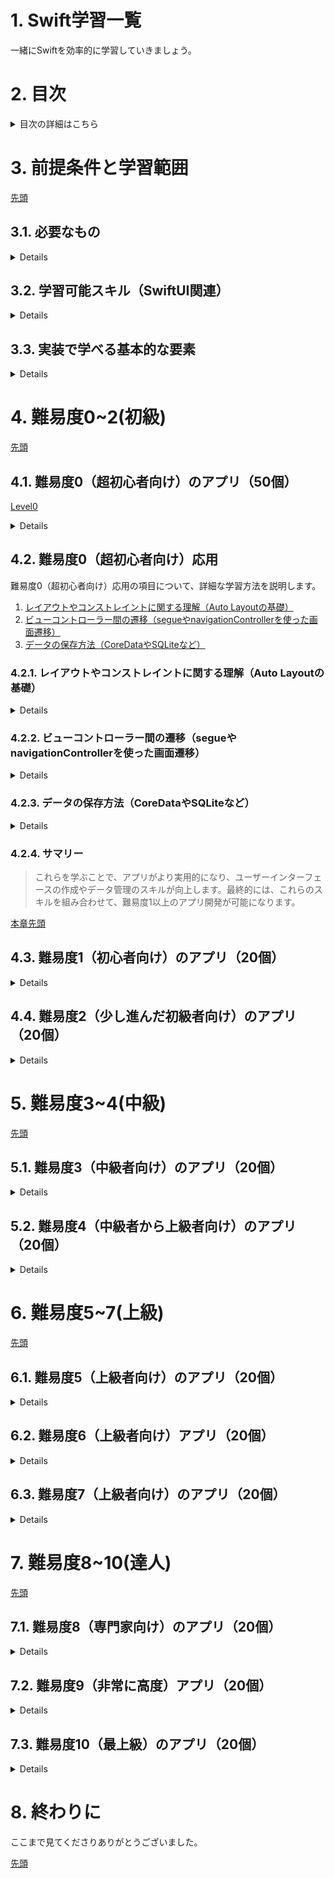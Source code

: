 # 1. Swift学習一覧

一緒にSwiftを効率的に学習していきましょう。

# 2. 目次

<details><summary>目次の詳細はこちら</summary>

- [1. Swift学習一覧](#1-swift学習一覧)
- [2. 目次](#2-目次)
- [3. 前提条件と学習範囲](#3-前提条件と学習範囲)
	- [3.1. 必要なもの](#31-必要なもの)
	- [3.2. 学習可能スキル（SwiftUI関連）](#32-学習可能スキルswiftui関連)
	- [3.3. 実装で学べる基本的な要素](#33-実装で学べる基本的な要素)
- [4. 難易度0~2(初級)](#4-難易度02初級)
	- [4.1. 難易度0（超初心者向け）のアプリ（50個）](#41-難易度0超初心者向けのアプリ50個)
	- [4.2. 難易度0（超初心者向け）応用](#42-難易度0超初心者向け応用)
		- [4.2.1. レイアウトやコンストレイントに関する理解（Auto Layoutの基礎）](#421-レイアウトやコンストレイントに関する理解auto-layoutの基礎)
			- [4.2.1.1. 概要](#4211-概要)
			- [4.2.1.2. 学習方法](#4212-学習方法)
			- [4.2.1.3. 学習リソース](#4213-学習リソース)
		- [4.2.2. ビューコントローラー間の遷移（segueやnavigationControllerを使った画面遷移）](#422-ビューコントローラー間の遷移segueやnavigationcontrollerを使った画面遷移)
			- [4.2.2.1. 概要](#4221-概要)
			- [4.2.2.2. 学習方法](#4222-学習方法)
			- [4.2.2.3. 学習リソース](#4223-学習リソース)
		- [4.2.3. データの保存方法（CoreDataやSQLiteなど）](#423-データの保存方法coredataやsqliteなど)
			- [4.2.3.1. 概要](#4231-概要)
			- [4.2.3.2. 学習方法](#4232-学習方法)
			- [4.2.3.3. 学習リソース](#4233-学習リソース)
		- [4.2.4. サマリー](#424-サマリー)
	- [4.3. 難易度1（初心者向け）のアプリ（20個）](#43-難易度1初心者向けのアプリ20個)
	- [4.4. 難易度2（少し進んだ初級者向け）のアプリ（20個）](#44-難易度2少し進んだ初級者向けのアプリ20個)
- [5. 難易度3~4(中級)](#5-難易度34中級)
	- [5.1. 難易度3（中級者向け）のアプリ（20個）](#51-難易度3中級者向けのアプリ20個)
	- [5.2. 難易度4（中級者から上級者向け）のアプリ（20個）](#52-難易度4中級者から上級者向けのアプリ20個)
- [6. 難易度5~7(上級)](#6-難易度57上級)
	- [6.1. 難易度5（上級者向け）のアプリ（20個）](#61-難易度5上級者向けのアプリ20個)
	- [6.2. 難易度6（上級者向け）アプリ（20個）](#62-難易度6上級者向けアプリ20個)
	- [6.3. 難易度7（上級者向け）のアプリ（20個）](#63-難易度7上級者向けのアプリ20個)
- [7. 難易度8~10(達人)](#7-難易度810達人)
	- [7.1. 難易度8（専門家向け）のアプリ（20個）](#71-難易度8専門家向けのアプリ20個)
	- [7.2. 難易度9（非常に高度）アプリ（20個）](#72-難易度9非常に高度アプリ20個)
	- [7.3. 難易度10（最上級）のアプリ（20個）](#73-難易度10最上級のアプリ20個)
- [8. 終わりに](#8-終わりに)

[本章先頭](#2-目次)

</details>


# 3. 前提条件と学習範囲

[先頭](#1-swift学習一覧)

## 3.1. 必要なもの

<details>

1. Mac:
   1. iOSアプリの開発にはMacが必須です。Appleの開発環境であるXcodeを使用するためにはMacが必要です。
2. VSCode（オプション）:
   1. VSCodeは、Swiftのコードを書くために使用することができますが、SwiftUIアプリの作成には、Xcodeが必須です。特に、インターフェイスビルダーやシミュレーター、デバッグ機能など、Xcodeの豊富なツールを利用するため、Xcodeを主に使用します。
   1. もしVSCodeを使う場合でも、Swiftのビルドと実行をXcodeで行うことになります。VSCodeはあくまでエディタとして、軽いコード編集をするために使用できます。
   1. 本学習ではREADME.mdなどのMarkdownファイル閲覧で使用します。
3. Xcode（必須）:
   1. SwiftUIでアプリを開発するためには、Xcodeが必要です。XcodeはAppleの公式IDE（統合開発環境）で、Swift言語やSwiftUIを使ったアプリ開発に必須です。
   2. Xcodeには、以下の機能が含まれています：
      1. インターフェイスビルダー：UI（ユーザーインターフェース）を視覚的に作成できる。
      2. シミュレーター：iPhoneやiPadなどの実機を使わずにアプリをテストできる。
      3. デバッグツール：アプリの動作を確認し、エラーを修正するためのツール。
4. SwiftUI:
   1. SwiftUIは、Appleが提供するユーザーインターフェース構築用のフレームワークで、初心者にとって学びやすいです。宣言的な構文を使って、アプリのUIを素早く構築できます。
5. Apple Developer Account（オプション）:
   1. Apple Developer Program（年間99ドル）に加入すれば、実機でのテストやApp Storeへの公開が可能ですが、初心者向けのアプリ開発や学習には、まずはXcode内でシミュレーターを使用するだけで十分です。

[本章先頭](#3-前提条件と学習範囲)

</details>

## 3.2. 学習可能スキル（SwiftUI関連）

<details>

1. Swiftプログラミング言語の基本：
   1. 変数、定数、関数、条件分岐（if文）、ループ（for文など）などの基本的なプログラミングスキル。
2. SwiftUIの基本的な使い方：
   1. ビュー（Text, Button, Image, VStack, HStackなど）を使ったUI構築。
   2. StateやBindingを使ったデータの管理。
   3. ListやNavigationViewを使った画面遷移やリスト表示。
3. Auto Layoutやレイアウトの理解（基本的なレイアウトの調整）：
   1. SwiftUIは、デバイスの画面サイズに応じてレイアウトが自動調整されるため、基本的なレイアウトの概念を理解できる。

[本章先頭](#3-前提条件と学習範囲)

</details>

## 3.3. 実装で学べる基本的な要素

<details>

1. UIの作成（SwiftUIを使った基本的なUI作成）：
   1. ボタン、ラベル、テキストフィールド、画像などを配置して、シンプルな画面を作成。
2. 状態管理（StateやBinding）：
   1. ユーザーのアクション（ボタンタップやテキスト入力）に基づいて、アプリの状態を変更する方法を学ぶ。
3. 画面遷移（NavigationViewやNavigationLink）：
   1. 複数の画面に遷移するための基本的な仕組みを学ぶ。
4. リスト表示（List）：
   1. 複数のデータをリスト表示する方法（配列やデータソースを利用）。
5. 簡単なデータ保存（UserDefaultsなど）：
   1. ユーザーの設定やデータを保存するための基本的な方法。

[本章先頭](#3-前提条件と学習範囲)

</details>

# 4. 難易度0~2(初級)

[先頭](#1-swift学習一覧)

## 4.1. 難易度0（超初心者向け）のアプリ（50個）

[Level0](./Level0/Level0.md#1-level0)

<details>

| No | アプリ名(日本語) | 物理名 | 難易度(10段階) | 所要時間(日数) | 機能 | おすすめポイント | その他必要なものや特記事項 |
|---|---|---|---|---|---|---|---|
| 1 | 挨拶アプリ | GreetingApp | 0 | 1h | ボタンを押すと挨拶を表示 | シンプルなUI操作を学べる | - |
| 2 | 色変化アプリ | ColorChangeApp | 0 | 1h | ボタンで背景色を変更 | 基本的なUI操作とイベント処理を学べる | - |
| 3 | 名前表示アプリ | NameDisplayApp | 0 | 1h | 入力した名前を表示 | 入力と表示の基本を学べる | - |
| 4 | 数字表示アプリ | NumberDisplayApp | 0 | 1h | 数字を表示 | 画面に数値を表示する方法を学べる | - |
| 5 | 簡単な電卓 | SimpleCalculator | 0 | 1h | 1+1などの基本的な計算 | 基本的な計算機能を学べる | - |
| 6 | 日付表示アプリ | DateDisplayApp | 0 | 1h | 現在の日付を表示 | 日付と時間の取得方法を学べる | - |
| 7 | ボタンカウンター | ButtonCounterApp | 0 | 1h | ボタンを押すとカウントアップ | ボタンのイベント処理を学べる | - |
| 8 | シンプルメモ | SimpleMemoApp | 0 | 1h | メモを1つ保存 | 簡単な文字列の保存方法を学べる | UserDefaults利用 |
| 9 | 簡単なスライドショー | SimpleSlideshowApp | 0 | 1h | 画像をスライドショーで表示 | 画像表示とスライド機能を学べる | ローカル画像を使用 |
| 10 | テキスト表示 | TextDisplayApp | 0 | 1h | 指定されたテキストを表示 | テキスト表示の基本を学べる | - |
| 11 | 数字足し算 | SimpleAdditionApp | 0 | 1h | 2つの数を足して表示 | 数学的処理の基本を学べる | - |
| 12 | 簡単なカウントダウン | SimpleCountdownApp | 0 | 1h | タイマーがカウントダウンする | タイマー機能の使い方を学べる | - |
| 13 | ボタン色変更 | ButtonColorChangeApp | 0 | 1h | ボタンの色を押すごとに変更 | UIの色変更を学べる | - |
| 14 | ランダムな数字 | RandomNumberApp | 0 | 1h | ランダムな数字を生成して表示 | ランダム処理の基礎を学べる | - |
| 15 | 簡単なメニュー | SimpleMenuApp | 0 | 1h | メニューから選択肢を選ぶ | メニュー画面の作成方法を学べる | - |
| 16 | 入力フォーム | InputFormApp | 0 | 1h | テキスト入力フォームを作成 | 入力フォーム作成とデータの取得方法を学べる | - |
| 17 | 画像表示 | ImageDisplayApp | 0 | 1h | 画像を表示 | 画像の表示方法を学べる | ローカル画像を使用 |
| 18 | タイトル変更 | TitleChangeApp | 0 | 1h | ボタンを押すとアプリのタイトルを変更 | アプリ名変更の基本を学べる | - |
| 19 | 数字減算 | SimpleSubtractionApp | 0 | 1h | 2つの数を引き算して表示 | 数学的処理の学習 | - |
| 20 | 時間表示 | TimeDisplayApp | 0 | 1h | 現在の時間を表示 | 時間の取得方法と表示を学べる | - |
| 21 | クリック音 | ClickSoundApp | 0 | 1h | ボタンをクリックすると音が鳴る | 音の再生方法を学べる | AVFoundationの利用 |
| 22 | 単純な画像回転 | SimpleImageRotationApp| 0 | 1h | 画像を回転させる | 画像処理の基礎を学べる | - |
| 23 | アイコン変更 | IconChangeApp | 0 | 1h | ボタンを押すとアイコンを変更 | アイコンの変更方法を学べる | - |
| 24 | スクロールビュー | ScrollViewApp | 0 | 1h | 複数の画像をスクロールできるようにする | スクロール機能を学べる | - |
| 25 | 文字変更 | TextChangeApp | 0 | 1h | ボタンを押すと画面の文字が変わる | 文字の変更方法を学べる | - |
| 26 | ランダム色 | RandomColorApp | 0 | 1h | ランダムに背景色を変える | ランダム処理とUIの連携を学べる | - |
| 27 | ボタンカウント | ButtonCountApp | 0 | 1h | ボタンが押されるたびにカウントアップ | ボタン操作のカウントを学べる | - |
| 28 | シンプルタイマー | SimpleTimerApp | 0 | 1h | タイマーをセットして経過時間を表示 | タイマーの設定と管理方法を学べる | - |
| 29 | 数字反転アプリ | ReverseNumberApp | 0 | 1h | 数字を反転して表示 | 文字列処理と数字操作を学べる | - |
| 30 | 色の名前表示 | ColorNameDisplayApp | 0 | 1h | 色の名前を入力してその色を表示 | 色の名前とカラーコードの関係を学べる | - |
| 31 | 複数ボタン | MultipleButtonApp | 0 | 1h | 複数のボタンを表示し、それぞれ反応する | 複数ボタンの操作を学べる | - |
| 32 | 数字の順番 | NumberOrderApp | 0 | 1h | 数字を並べ替えるゲーム | 数字操作とアルゴリズムの基礎を学べる | - |
| 33 | 画像隠しゲーム | HideImageGame | 0 | 1h | 画像をクリックして隠すゲーム | イベント処理と画像操作を学べる | - |
| 34 | ボタン押下回数 | ButtonPressCountApp | 0 | 1h | ボタンを押した回数を表示 | ボタンのイベント処理を学べる | - |
| 35 | 音声録音 | VoiceRecorderApp | 0 | 1h | 音声を録音し再生する | 音声録音機能を学べる | AVFoundation利用 |
| 36 | タップ音 | TapSoundApp | 0 | 1h | 画面をタップすると音が鳴る | タップイベントと音再生を学べる | AVFoundation利用 |
| 37 | 画像反転 | ImageInvertApp | 0 | 1h | 画像を反転して表示 | 画像操作の基本を学べる | - |
| 38 | 文字スクロール | TextScrollApp | 0 | 1h | テキストをスクロールして表示 | スクロールの基本を学べる | - |
| 39 | アイコン変更ゲーム | IconChangeGame | 0 | 1h | アイコンが変わるゲーム | アイコンの変更とゲームロジックを学べる | - |
| 40 | 画像選択ゲーム | ImageSelectGame | 0 | 1h | 画像をクリックして正解を選ぶゲーム | 画像選択とロジックを学べる | - |
| 41 | シンプル掲示板 | SimpleBoardApp | 0 | 1h | 入力したテキストを一覧で表示 | テキスト保存と表示の基礎を学べる | UserDefaults利用 |
| 42 | 時計アプリ | ClockApp | 0 | 1h | 現在の時間を表示し更新する | 時計アプリの作成方法を学べる | - |
| 43 | 画像拡大アプリ | ImageZoomApp | 0 | 1h | 画像を拡大して表示 | 画像の拡大縮小を学べる | - |
| 44 | 画像並べ替え | ImageArrangeApp | 0 | 1h | 画像を並べ替えるゲーム | 画像操作と並べ替えアルゴリズムを学べる | - |
| 45 | シンプルカレンダー | SimpleCalendarApp | 0 | 1h | 月表示のカレンダーを作成 | カレンダーUIの作成方法を学べる | - |
| 46 | 自動カウント | AutoCounterApp | 0 | 1h | 自動でカウントアップする | 自動カウントとタイマー処理を学べる | - |
| 47 | 数字計算機 | SimpleCalcApp | 0 | 1h | 基本的な計算機能を持つ | 数学的計算の基本を学べる | - |
| 48 | メッセージ送信 | MessageSendApp | 0 | 1h | メッセージを送信するボタン | メッセージ送信機能を学べる | - |
| 49 | 動画再生 | VideoPlayerApp | 0 | 1h | 動画を再生する機能 | 動画再生機能を学べる | AVKit利用 |
| 50 | 簡単なスライダー | SimpleSliderApp | 0 | 1h | スライダーで数値を調整 | スライダーと数値の操作を学べる | - |

[本章先頭](#4-難易度02初級)

</details>

## 4.2. 難易度0（超初心者向け）応用

難易度0（超初心者向け）応用の項目について、詳細な学習方法を説明します。

1. [レイアウトやコンストレイントに関する理解（Auto Layoutの基礎）](#421-レイアウトやコンストレイントに関する理解auto-layoutの基礎)
2. [ビューコントローラー間の遷移（segueやnavigationControllerを使った画面遷移）](#422-ビューコントローラー間の遷移segueやnavigationcontrollerを使った画面遷移)
3. [データの保存方法（CoreDataやSQLiteなど）](#423-データの保存方法coredataやsqliteなど)

### 4.2.1. レイアウトやコンストレイントに関する理解（Auto Layoutの基礎）

<details>

#### 4.2.1.1. 概要

Auto Layoutは、iOSアプリのUI（ユーザーインターフェース）をデバイスの画面サイズや解像度に応じて動的に調整する仕組みです。これを使用することで、異なる画面サイズ（iPhone、iPad、横向き、縦向き）でもレイアウトが崩れずに表示されるようにできます。

#### 4.2.1.2. 学習方法
- 基本のAuto Layoutを学ぶ: XcodeのInterface Builderを使用して、ラベル、ボタン、画像などのUIコンポーネントに制約（constraint）を設定します。制約を使用して、要素の位置やサイズを相対的に決める方法を理解します。
- 制約の種類:
  - 位置の制約: 画面上でのコンポーネントの位置を指定（例: 左から10px、上から20px）
  - サイズの制約: コンポーネントの幅や高さを指定（例: 幅200px、高さ50px）
  - 間隔の制約: 他のコンポーネントとの距離を指定（例: 2つのボタンの間に10pxの間隔をあける）
- コンストレイントの活用:
  - 例えば、中央揃えや左右の余白を自動で設定する方法を学びます。これにより、異なるデバイスで動的にレイアウトが調整されるようになります。
  - Stack Viewを使って、簡単に縦または横のレイアウトを組む方法を学びます。

#### 4.2.1.3. 学習リソース
- Appleの公式ドキュメント「Auto Layout」や、Swift初心者向けのYouTubeチュートリアルを参照する。
- XcodeのInterface Builderを使って、簡単なレイアウト（複数のラベルやボタンを使った画面）を作成してみる。

</details>

### 4.2.2. ビューコントローラー間の遷移（segueやnavigationControllerを使った画面遷移）

<details>

#### 4.2.2.1. 概要

iOSアプリの画面遷移は、ユーザーのアクションに基づいて行われます。ビューコントローラー間の遷移を理解することで、アプリ内で複数の画面（ビュー）をつなげることができます。

#### 4.2.2.2. 学習方法
- 基本的なビューコントローラー間の遷移:
  - Storyboard Seguesを使用して、2つのビューコントローラー間を遷移させる方法を学びます。
  - 例えば、ボタンをタップすると次の画面に遷移する基本的な遷移を作成します。
  - 遷移の種類（モーダル遷移、プッシュ遷移）を理解します。
  - NavigationControllerを使用して、ナビゲーションバーを持つ画面遷移を学びます。
  - ナビゲーションバーを使って、ユーザーが「戻る」ボタンで前の画面に戻れるように設定します。
  - pushとpopによるビューコントローラーの管理方法を学びます。
- データの受け渡し:
  - 異なるビューコントローラー間でデータを受け渡す方法（例: prepare(for:sender:) メソッド）を学びます。
  - 次の画面に遷移する前に、遷移先のビューコントローラーにデータを渡す方法を理解します。

#### 4.2.2.3. 学習リソース
- 「UIKit」フレームワークの公式ドキュメントで、UIViewControllerやsegue、NavigationControllerについて学ぶ。
- Swiftのチュートリアルを参考にして、実際に簡単な遷移を実装してみる。
- Storyboardを使って視覚的に画面遷移を作成して、遷移の動作を確認する。

</details>

### 4.2.3. データの保存方法（CoreDataやSQLiteなど）

<details>

#### 4.2.3.1. 概要

データの保存方法は、アプリにおける永続データの管理に関わる重要な部分です。iOSでは、アプリ内でデータを保存するためにいくつかの方法が用意されています。

#### 4.2.3.2. 学習方法
- Core Data:
  - Core Dataは、iOSでデータの永続化を行うためのフレームワークです。オブジェクト指向のデータモデルを作成し、データの永続化を簡単に実現できます。
- 基本的なセットアップ:
  - Core Dataの「エンティティ」や「属性」、「関連付け」を理解します。
  - データの保存（save()）や取得（fetch()）の基本的な操作を学びます。
- 実際に使ってみる:
  - 簡単なデータ（例えば、ユーザーの名前や年齢）をCore Dataで保存し、後からそれを読み取って表示するアプリを作成します。
  - NSManagedObjectとその操作方法（データの追加・削除・更新）について学びます。
- SQLite:
  - SQLiteは、軽量なデータベースで、Core Dataよりも低レベルで操作します。SQLを使ってデータの保存・取得を行います。
- SQLの基本を学ぶ:
  - CREATE, INSERT, SELECT, UPDATE, DELETEなど、SQL文を使ってデータを操作する方法を理解します。
  - SQLiteデータベースのセットアップ:
  - SQLiteのライブラリ（SQLite.swiftなど）を使ってデータベースを作成し、クエリを実行します。

#### 4.2.3.3. 学習リソース
- Apple公式ドキュメント: Core DataやSQLiteに関する詳細なガイド。
- Swiftでのデータベース操作に関する初心者向けのチュートリアル（YouTubeやブログ）。
- Core Dataのチュートリアルで、実際に簡単なアプリ（例えば、メモ帳アプリ）を作成してデータを永続化してみる。

</details>

### 4.2.4. サマリー

> これらを学ぶことで、アプリがより実用的になり、ユーザーインターフェースの作成やデータ管理のスキルが向上します。最終的には、これらのスキルを組み合わせて、難易度1以上のアプリ開発が可能になります。

[本章先頭](#4-難易度02初級)

## 4.3. 難易度1（初心者向け）のアプリ（20個）

<details>

| No | アプリ名(日本語) | 物理名 | 難易度(10段階) | 所要時間(日数) | 機能 | おすすめポイント | その他必要なものや特記事項 |
|---|---|---|---|---|---|---|---|
| 1 | カウントダウン | CountdownApp | 1 | 2h (1日) | タイマー表示、カウントダウン開始・停止 | シンプルで初心者に最適、タイマー操作を学べる | アラーム音などの設定はなし |
| 2 | クリックカウンター| ClickCounter | 1 | 2h (1日) | ボタンをクリックするとカウントが増える | 単純なインタラクションの学習 | - |
| 3 | 時計 | ClockApp | 1 | 2h (1日) | 現在の時間を表示する | 時間の表示方法を学べる | - |
| 4 | メモ帳 | MemoApp | 1 | 4h (1日) | 簡単なメモの作成、表示 | ユーザーが直接テキストを操作できる | UserDefaultsに保存して再起動後も表示可能 |
| 5 | ToDoリスト | TodoListApp | 1 | 4h (1日) | アイテムの追加、削除 | タスク管理の基本的なUI設計を学べる | - |
| 6 | 単位換算 | UnitConverter | 1 | 4h (1日) | 長さ、重さ、温度などの単位換算 | シンプルな計算式の処理を学べる | - |
| 7 | メッセージ表示 | MessageApp | 2 | 4h (1日) | テキストを入力、表示 | UIの基本操作を学べる | - |
| 8 | 電卓 | CalculatorApp | 2 | 6h (2日) | 基本的な四則演算ができる | 計算処理のロジックを学べる | ボタン配置や数値入力のUI設計が必要 |
| 9 | じゃんけん | JankenApp | 2 | 4h (1日) | ユーザーがじゃんけんを選んで結果を表示 | じゃんけんのランダム性を学べる | - |
| 10 | シンプルメモ | SimpleMemoApp | 2 | 4h (1日) | メモの追加、削除、表示 | メモ帳機能を学ぶために最適 | - |
| 11 | 画像ギャラリー | ImageGallery | 2 | 6h (2日) | ローカル画像の表示、ギャラリー機能 | 画像の表示とレイアウトに慣れることができる | 画像はローカルに保存したものを使用 |
| 12 | ストップウォッチ | StopwatchApp | 2 | 6h (2日) | タイマー開始・停止、経過時間表示 | 基本的なタイマー操作を学べる | - |
| 13 | 目覚まし時計 | AlarmClockApp | 2 | 6h (2日) | 時間設定、アラーム音の鳴動 | 時計アプリにさらに機能を追加する方法を学べる | ローカル通知を使う可能性あり |
| 14 | 日付計算 | DateCalculator | 2 | 4h (1日) | 2つの日付間の日数計算 | 日付操作の基本を学ぶ | - |
| 15 | ランダム名生成器 | RandomNameApp | 2 | 4h (1日) | ランダムな名前を生成して表示 | ランダム生成のロジックを学べる | - |
| 16 | 電話番号フォーマット| PhoneFormatter | 2 | 4h (1日) | 電話番号のフォーマットを変換 | 文字列操作を学べる | - |
| 17 | ピアノシミュレーター| PianoSimulator | 2 | 6h (2日) | キー入力で音を鳴らす | 音の再生とインタラクションを学べる | - |
| 18 | メモリゲーム | MemoryGame | 2 | 6h (2日) | ペアのカードを合わせるゲーム | ゲームロジックの基本を学べる | - |
| 19 | カラーチェンジャー| ColorChanger | 2 | 4h (1日) | ボタンを押すと画面の背景色が変わる | UIの動的変更を学べる | - |
| 20 | 数字ゲーム | NumberGame | 2 | 4h (1日) | ランダムな数字を表示して当たるか確認 | 数字操作やランダム処理の基本を学べる | - |

[本章先頭](#4-難易度02初級)

</details>

## 4.4. 難易度2（少し進んだ初級者向け）のアプリ（20個）

<details>

| No | アプリ名(日本語) | 物理名 | 難易度(10段階) | 所要時間(時間) | 機能 | おすすめポイント | その他必要なものや特記事項 |
|---|---|---|---|---|---|---|---|
| 1 | 歩数計 | StepCounterApp | 2 | 4h (1日) | 歩数のカウント、歩数の表示 | ヘルスケアデータの取り扱いを学べる | CoreMotionライブラリの使用 |
| 2 | タイムゾーン変換 | TimeZoneConverter | 2 | 4h (1日) | 世界の異なるタイムゾーン間の時間を変換 | 日付と時間の操作に慣れることができる | - |
| 3 | テキストカウンター | TextCounterApp | 2 | 4h (1日) | 文字列の文字数をカウントし、表示する | 文字列操作とカウント機能を学べる | - |
| 4 | テンプレートノート | TemplateNoteApp | 2 | 4h (1日) | あらかじめ用意されたテンプレートに沿ってメモを作成 | シンプルなUIでテンプレート設計を学べる | - |
| 5 | 簡易メモリゲーム | SimpleMemoryGame | 2 | 6h (2日) | ペアを合わせるゲーム（カード記憶） | ゲームロジックの設計を学べる | - |
| 6 | 通貨換算 | CurrencyConverter | 2 | 4h (1日) | 為替レートを元に通貨換算を行う | 通貨変換のロジックを学べる | 為替レートデータは手動で入力または固定 |
| 7 | 小さなカレンダー | MiniCalendarApp | 3 | 6h (2日) | 現在月のカレンダーを表示、日付の選択 | カレンダーUI設計を学ぶ | - |
| 8 | シンプル画像ギャラリー | SimpleGalleryApp | 3 | 6h (2日) | 画像を表示、スライドショーの再生 | 画像の表示と管理機能を学べる | 画像はローカル保存 |
| 9 | ニュースアプリ | NewsApp | 3 | 6h (2日) | ニュースの見出しをリスト表示 | ユーザーインターフェース設計を学べる | 固定データまたは後の拡張でAPIを使う |
| 10 | 音楽プレイヤー | MusicPlayer | 3 | 6h (2日) | ローカル音楽ファイルを再生、停止 | 音楽ファイル管理と再生ロジックを学べる | - |
| 11 | 画像フィルター | ImageFilterApp | 3 | 6h (2日) | 画像に簡単なフィルターを適用 | 画像処理の基礎を学べる | - |
| 12 | QRコードスキャナー | QRScannerApp | 3 | 6h (2日) | QRコードを読み取ってURLを表示 | カメラ機能とQRコード解析を学べる | AVFoundationライブラリの使用 |
| 13 | 色名検索 | ColorNameApp | 3 | 4h (1日) | 色を選んでその色名を表示 | 色に関するデータ管理とUI設計を学べる | - |
| 14 | 電子書籍リーダー | EbookReaderApp | 3 | 6h (2日) | ePubファイルを表示、ページめくり | 電子書籍の管理と表示方法を学べる | ローカル保存されたePubファイルを使用 |
| 15 | シンプルなカメラ | SimpleCameraApp | 3 | 6h (2日) | 写真を撮影、保存、表示 | カメラAPIと画像保存の基本を学べる | - |
| 16 | 数字を並べ替えゲーム | NumberSortGame | 3 | 4h (1日) | 数字を並べ替えて正しい順番にする | 数字操作とアルゴリズムを学べる | - |
| 17 | 色彩感覚ゲーム | ColorGameApp | 3 | 4h (1日) | 色を合わせるゲーム | 色の理解とインタラクションを学べる | - |
| 18 | 日記アプリ | DiaryApp | 3 | 6h (2日) | 日々の出来事をテキストで記録 | 日記としてのメモ管理機能を学べる | UserDefaultsでデータを保存 |
| 19 | テンプレートカレンダー | TemplateCalendar | 3 | 6h (2日) | テンプレートに沿ったカレンダー表示 | UIのテンプレート管理方法を学べる | - |
| 20 | 画像の回転アプリ | ImageRotationApp | 3 | 4h (1日) | 画像を回転させる機能 | 画像操作の基礎を学べる | - |

[本章先頭](#4-難易度02初級)

</details>

# 5. 難易度3~4(中級)

[先頭](#1-swift学習一覧)

## 5.1. 難易度3（中級者向け）のアプリ（20個）

<details>

| No | アプリ名(日本語) | 物理名 | 難易度(10段階) | 所要時間(時間) | 機能 | おすすめポイント | その他必要なものや特記事項 |
|---|---|---|---|---|---|---|---|
| 1 | 歩数計 | StepCounterApp | 3 | 6h (2日) | 歩数のカウント、グラフ表示 | ヘルスケアデータの利用を学べる | CoreMotionライブラリ、グラフ描画機能 |
| 2 | タイムゾーン変換 | TimeZoneConverter | 3 | 6h (2日) | 世界のタイムゾーン間で時間を変換 | 日付と時間に関するAPIの活用 | - |
| 3 | 複数画像ギャラリー | MultiImageGallery | 3 | 6h (2日) | 画像をスライドショーで表示 | 画像の取り扱いとスライドショー機能を学べる | ローカル画像管理が必要 |
| 4 | ヘルスケアアプリ | HealthTracker | 3 | 6h (2日) | 体調記録を管理し、グラフで表示 | ヘルスケアデータを管理し、グラフで可視化する方法を学べる | CoreData、グラフ描画 |
| 5 | ダイエット管理 | DietTracker | 3 | 6h (2日) | 食品データの入力、カロリー計算、グラフ表示 | 食品データベースの設計、カロリー管理の学習 | APIを使って食品情報を取得（後で拡張可能） |
| 6 | タスク管理アプリ | TaskManager | 3 | 6h (2日) | タスクの追加、編集、削除、完了チェック | タスク管理とデータ管理を学べる | CoreDataでの保存 |
| 7 | メールアプリ | EmailApp | 3 | 6h (2日) | メールの送受信機能、一覧表示 | メール送受信の概念を学べる | SMTPサーバーやPOP3/IMAPの設定（外部API利用） |
| 8 | 地図アプリ | MapApp | 3 | 6h (2日) | 地図の表示、ユーザーの位置を表示 | MapKitを使用して位置情報を活用する方法を学べる | - |
| 9 | ノートアプリ | NoteApp | 3 | 6h (2日) | ノートの追加、編集、削除、検索機能 | ノートの検索機能と編集機能を学べる | CoreDataまたはUserDefaults |
| 10 | チャットアプリ | ChatApp | 3 | 6h (2日) | メッセージ送信、受信機能 | チャット機能を学べる | Socket通信やFirebaseを使ったメッセージ機能（後で拡張可能） |
| 11 | ゲームスコア管理 | ScoreManager | 3 | 6h (2日) | ゲームのスコア記録、ランキング表示 | スコア管理とランキング表示を学べる | CoreDataまたはFirestore使用 |
| 12 | 画像フィルター | ImageFilterApp | 3 | 6h (2日) | 画像にエフェクト（色調、モノクロなど）を追加 | 画像処理やエフェクトの基礎を学べる | - |
| 13 | PDFビューア | PDFViewerApp | 3 | 6h (2日) | PDFファイルの表示、ページ送り | PDFファイルの扱い方を学べる | PDFKitライブラリの使用 |
| 14 | テレビ番組表 | TVScheduleApp | 3 | 6h (2日) | 番組表の表示、チャンネル別にフィルタリング | 番組データの管理方法を学べる | - |
| 15 | 料理レシピ管理 | RecipeManager | 3 | 6h (2日) | 料理レシピの登録、検索、編集機能 | レシピデータベースの管理方法を学べる | CoreDataまたはFirestoreを利用 |
| 16 | 計算機アプリ | AdvancedCalculator | 3 | 6h (2日) | 四則演算に加えて関数計算、メモリ機能追加 | 高度な計算機能の実装を学べる | - |
| 17 | プッシュ通知アプリ | PushNotificationApp | 3 | 6h (2日) | プッシュ通知機能 | プッシュ通知の実装方法を学べる | FirebaseやOneSignalを使用 |
| 18 | 自転車距離計算 | BikeDistanceApp | 3 | 6h (2日) | 自転車の走行距離を記録、計算 | 距離計算のロジックと位置情報利用方法を学べる | CoreLocation利用 |
| 19 | バーコードリーダー | BarcodeScanner | 3 | 6h (2日) | バーコードをスキャンして商品情報を表示 | カメラAPIやバーコードスキャン機能を学べる | AVFoundationを使用 |
| 20 | 体重管理アプリ | WeightTracker | 3 | 6h (2日) | 体重記録、グラフ表示 | 体重管理とグラフ表示を学べる | CoreDataまたはCloudKitを使用 |

[本章先頭](#5-難易度34中級)

</details>

## 5.2. 難易度4（中級者から上級者向け）のアプリ（20個）

<details>

| No | アプリ名(日本語) | 物理名 | 難易度(10段階) | 所要時間(時間) | 機能 | おすすめポイント | その他必要なものや特記事項 |
|---|---|---|---|---|---|---|---|
| 1 | プロジェクト管理 | ProjectManager | 4 | 16h (4日) | プロジェクトのタスク管理、進捗管理 | プロジェクト管理の基本を学べる | CoreData、Firebase、進捗バーの実装 |
| 2 | SNSクローン | SocialMediaClone | 4 | 16h (4日) | ユーザーアカウント作成、投稿、コメント機能 | SNSの基本的な機能を実装する方法を学べる | Firebase Authentication、Firestore使用 |
| 3 | リアルタイムチャット | RealTimeChatApp | 4 | 16h (4日) | チャットメッセージのリアルタイム送受信 | リアルタイムデータ通信を学べる | Firebase Realtime Databaseを使用 |
| 4 | オンラインストア | OnlineStoreApp | 4 | 16h (4日) | 商品のリスト表示、カート機能、注文確認 | ECサイト機能を学べる | Firebaseや外部APIを利用 |
| 5 | 位置情報共有アプリ | LocationShareApp | 4 | 16h (4日) | リアルタイムで位置情報を共有、地図表示 | 位置情報共有の実装を学べる | MapKit、CoreLocationを使用 |
| 6 | スポーツ記録管理 | SportsTracker | 4 | 16h (4日) | スポーツの成績記録、統計表示 | 統計管理とデータ分析を学べる | CoreData、グラフ描画機能 |
| 7 | 音楽ストリーミング | MusicStreamingApp | 4 | 16h (4日) | 音楽のストリーミング再生、プレイリスト管理 | ストリーミング再生の実装を学べる | AVFoundation、APIを利用 |
| 8 | 動画プレイヤー | VideoPlayerApp | 4 | 16h (4日) | 動画の再生、停止、シーク機能 | 動画処理の基礎と再生機能を学べる | AVPlayerを使用 |
| 9 | チケット予約システム | TicketBookingApp | 4 | 16h (4日) | チケットの予約、座席選択、支払い機能 | 予約システムの設計と支払い処理を学べる | Stripeなどの決済API、ユーザー管理 |
| 10 | レシピ共有アプリ | RecipeShareApp | 4 | 16h (4日) | 料理レシピの投稿、評価、コメント機能 | レシピ投稿とレビューシステムを学べる | Firebase、Firestore使用 |
| 11 | 株式トラッカー | StockTracker | 4 | 16h (4日) | 株式の価格取得、ポートフォリオ管理 | 株価データの取得とポートフォリオ管理を学べる | APIを使って株価情報を取得 |
| 12 | 電子書籍販売 | EbookStoreApp | 4 | 16h (4日) | 電子書籍の販売、購入履歴の管理 | 電子書籍販売と決済機能を学べる | Firebase、決済API（Stripeなど） |
| 13 | ヘルスケアダッシュボード | HealthDashboard | 4 | 16h (4日) | 健康データを収集し、グラフで表示 | データ可視化とダッシュボード設計を学べる | CoreData、グラフライブラリ（Chartsなど） |
| 14 | 銀行アプリ | BankApp | 4 | 16h (4日) | 口座残高の確認、取引履歴管理、送金機能 | 銀行取引のシミュレーションとデータ管理を学べる | Firebase Authentication、Stripeなど |
| 15 | 旅行計画アプリ | TravelPlanner | 4 | 16h (4日) | 旅行の予定作成、日程管理、地図表示 | 旅行計画の管理と位置情報を学べる | MapKit、CoreDataまたはFirebase |
| 16 | チームコラボアプリ | TeamCollaborationApp | 4 | 16h (4日) | チームのタスク管理、進捗確認、メッセージ機能 | チームコラボレーションツールを学べる | Firebase、Firestore、Push通知 |
| 17 | 照明制御アプリ | LightControlApp | 4 | 16h (4日) | 照明のON/OFF、色変更機能 | スマートホームの制御システムを学べる | BluetoothやWi-Fiを使ったデバイス連携 |
| 18 | 時間追跡アプリ | TimeTracker | 4 | 16h (4日) | タスクごとの時間計測、報告書作成 | タスク管理と時間管理を学べる | CoreDataでのデータ保存 |
| 19 | 音声認識アプリ | VoiceRecognitionApp | 4 | 16h (4日) | 音声入力による文字変換、コマンド実行 | 音声認識機能を活用したアプリ開発を学べる | Speech Frameworkの利用 |
| 20 | IoTホームオートメーション | IoTHomeAutomation | 4 | 16h (4日) | スマートデバイスの制御、アラーム機能 | IoTデバイスとの連携、オートメーション学習を学べる | Bluetooth、Wi-Fi、HomeKit API |

[本章先頭](#5-難易度34中級)

</details>

# 6. 難易度5~7(上級)

[先頭](#1-swift学習一覧)

## 6.1. 難易度5（上級者向け）のアプリ（20個）

<details>

| No | アプリ名(日本語) | 物理名 | 難易度(10段階) | 所要時間(時間) | 機能 | おすすめポイント | その他必要なものや特記事項 |
|---|---|---|---|---|---|---|---|
| 1 | パーソナルトレーナー | PersonalTrainer | 5 | 40h (10日) | ユーザーに合わせたトレーニングメニュー提供 | トレーニングメニューのカスタマイズを学べる | CoreData、健康データの取得（HealthKit） |
| 2 | 顧客管理システム | CRMSystem | 5 | 50h (12日) | 顧客情報の管理、活動記録、タスク管理 | CRMシステムの設計とデータ管理を学べる | CoreData、外部API（顧客データのインポート） |
| 3 | 医療診断サポート | MedicalAssistant | 5 | 60h (15日) | 症状を入力して診断結果を表示 | 医療データの利用と診断アルゴリズムを学べる | API（症状データ）やアルゴリズムの実装 |
| 4 | クラウドストレージ | CloudStorageApp | 5 | 45h (11日) | ファイルのアップロード、ダウンロード機能 | クラウドデータの操作を学べる | Firebase Storage、CloudKitの使用 |
| 5 | メール自動化ツール | EmailAutomation | 5 | 50h (12日) | 自動的に指定されたメール送信 | 自動化ツールとしての設計と実装方法を学べる | SMTPサーバー、スケジューリング機能 |
| 6 | 高度なスケジューラー | AdvancedScheduler | 5 | 55h (14日) | イベントのスケジューリングとリマインダー機能 | イベント管理と通知システムを学べる | Firebase、UserNotifications API |
| 7 | スマート家電制御 | SmartHomeControl | 5 | 50h (12日) | スマート家電の制御、状態表示 | スマート家電と連携するアプリの構築を学べる | HomeKit、Bluetooth、Wi-Fi連携 |
| 8 | 音声制御アプリ | VoiceControlApp | 5 | 55h (14日) | 音声コマンドでデバイス制御 | 音声認識とデバイス操作を学べる | Speech Framework、HomeKit API |
| 9 | 自動運転シミュレーション | SelfDrivingSim | 5 | 60h (15日) | 自動運転システムのシミュレーション | 自動運転技術の基礎とシミュレーションを学べる | ARKit、CoreLocationを活用したマッピング |
| 10 | バイタルサインモニター | VitalSignMonitor | 5 | 60h (15日) | バイタルサインの取得、モニタリング | バイタルサインの計測とモニタリング技術を学べる | HealthKit、CoreMotionを使用 |
| 11 | 動画編集アプリ | VideoEditor | 5 | 70h (18日) | 動画のカット、エフェクト、テキスト追加 | 動画処理の高度な技術を学べる | AVFoundation、CoreGraphics |
| 12 | オンライン支払い | OnlinePaymentApp | 5 | 50h (12日) | 商品購入、支払い処理 | 支払いシステムの構築方法を学べる | Stripe、PayPal API |
| 13 | 自動化ワークフロー | WorkflowAutomation | 5 | 50h (12日) | 自動化されたタスクのワークフロー | ワークフローの自動化技術を学べる | IFTTT、Zapier APIとの連携 |
| 14 | ヘルスケアダッシュボード | HealthDashboard | 5 | 60h (15日) | 健康管理データの収集とダッシュボード表示 | データ可視化と統計情報を扱う方法を学べる | Chartsライブラリ、CoreData |
| 15 | リアルタイム交通情報 | TrafficInfoApp | 5 | 55h (14日) | 交通情報の収集、リアルタイムで表示 | 交通情報のAPI利用とリアルタイム更新を学べる | 地図API、リアルタイムデータ取得 |
| 16 | 天気予報アプリ | WeatherApp | 5 | 45h (11日) | 気象データの取得、天気予報表示 | 気象データAPIを使用したアプリ開発を学べる | OpenWeatherMap APIなど |
| 17 | ソーシャルネットワーク | SocialNetworkApp | 5 | 60h (15日) | ユーザーの投稿、いいね機能、コメント機能 | SNS機能の実装方法を学べる | Firebase、Firestore |
| 18 | 画像認識アプリ | ImageRecognitionApp | 5 | 60h (15日) | 画像を解析して特徴を認識、分類 | 画像認識技術を活用したアプリの開発を学べる | CoreML、Vision Framework |
| 19 | 音楽生成アプリ | MusicGenerator | 5 | 70h (18日) | 音楽を自動生成、音楽ファイルとして保存 | 音楽生成アルゴリズムの実装方法を学べる | CoreMIDI、AudioKit |
| 20 | フィットネスチャレンジ | FitnessChallenge | 5 | 60h (15日) | トレーニングデータの管理とチャレンジ機能 | ユーザーのフィットネス目標達成を支援する方法を学べる | CoreData、HealthKit |

[本章先頭](#6-難易度57上級)

</details>

## 6.2. 難易度6（上級者向け）アプリ（20個）

<details>

| No | アプリ名(日本語) | 物理名 | 論理名 | 難易度(10段階) | 所要時間(時間) | 機能 | おすすめポイント | その他必要なものや特記事項 |
|---|---|---|---|---|---|---|---|---|
| 1 | 自律型ドローン制御 | AutonomousDrone | AutonomousDrone | 6 | 50h (12日) | ドローンの自律飛行制御、障害物回避 | ドローンの制御技術とセンサー活用を学べる | ARKit、CoreMotion、Bluetooth通信 |
| 2 | 3Dモデリングアプリ | 3DModelingApp | 3DModelingApp | 6 | 60h (15日) | 3Dオブジェクトの作成、表示 | 3Dグラフィックスの基礎とモデリングを学べる | SceneKit、RealityKit |
| 3 | VRショッピング体験 | VRShoppingApp | VRShoppingApp | 6 | 50h (12日) | 仮想現実空間でのショッピング体験 | VRとAR技術を使った体験型アプリを学べる | ARKit、RealityKit |
| 4 | 複数ユーザー同時対戦ゲーム | MultiPlayerGame | MultiPlayerGame | 6 | 60h (15日) | 同時に複数プレイヤーが参加する対戦機能 | マルチプレイヤーゲームの設計と同期を学べる | GameKit、Firebaseリアルタイムデータ同期 |
| 5 | 自動音声翻訳アプリ | AutoTranslationApp | AutoTranslationApp | 6 | 70h (18日) | 音声の自動翻訳、リアルタイム翻訳機能 | リアルタイム翻訳と音声認識を活用するアプリ開発を学べる | Speech Framework、Google Translate API |
| 6 | AIチャットボット | AIChatBot | AIChatBot | 6 | 50h (12日) | ユーザーと会話するAIチャットボット | AIと機械学習を活用した会話型アプリの開発 | CoreML、OpenAI API |
| 7 | 脳波計測アプリ | EEGMonitorApp | EEGMonitorApp | 6 | 70h (18日) | 脳波の取得と解析、リアルタイムでフィードバック | 脳波技術を活用したインターフェース設計を学べる | EEGデバイスとの連携 |
| 8 | 自動運転車両管理 | SelfDrivingCarApp | SelfDrivingCarApp | 6 | 80h (20日) | 自動運転車両の管理、リモート制御機能 | 自動運転車両のシステムと連携を学べる | LiDAR、GPS、カメラ、センサー連携 |
| 9 | 複合現実ショッピング | MixedRealityShopping | MixedRealityShopping | 6 | 50h (12日) | 物理的な店舗と仮想アイテムの融合体験 | 複合現実技術の使い方とショッピング体験を学べる | ARKit、CoreML、CoreLocation |
| 10 | 音楽演奏アプリ | MusicPerformance | MusicPerformance | 6 | 60h (15日) | 音楽の演奏をリアルタイムで録音、分析 | 音楽理論と実演をアプリで実現する方法を学べる | AudioKit、CoreMIDI |
| 11 | リアルタイム画像処理 | RealTimeImageProcessing | RealTimeImageProcessing | 6 | 70h (18日) | リアルタイムで画像を処理、変換 | 高速画像処理とリアルタイム処理を学べる | CoreImage、Metal |
| 12 | 動画配信プラットフォーム | VideoStreamingPlatform | VideoStreamingPlatform | 6 | 80h (20日) | 動画のアップロード、再生、コメント機能 | 動画配信技術とストリーミングを学べる | AVFoundation、Firebase、Cloud Storage |
| 13 | 自動化農業システム | AutomatedFarming | AutomatedFarming | 6 | 70h (18日) | 農業用の自動化システム、作物の育成管理 | IoTを利用した農業自動化を学べる | Bluetooth、Wi-Fi、センサーデータ管理 |
| 14 | バーチャルパーソナルアシスタント | VirtualAssistant | VirtualAssistant | 6 | 50h (12日) | ユーザーのタスクを管理し、音声でサポート | AIを使った音声アシスタント開発を学べる | Speech Framework、CoreML |
| 15 | 精密医療データ管理 | PrecisionHealth | PrecisionHealth | 6 | 70h (18日) | ヘルスケアデータを精密に管理、患者ごとの分析 | 個別化医療のアプリ開発とデータ処理を学べる | CoreData、HealthKit、FireStore |
| 16 | リアルタイム翻訳アプリ | RealTimeTranslator | RealTimeTranslator | 6 | 50h (12日) | リアルタイム音声翻訳、テキスト翻訳 | 翻訳技術とリアルタイム音声解析を学べる | Google Translate API、Speech Framework |
| 17 | 高度な暗号通貨ウォレット | CryptoWallet | CryptoWallet | 6 | 80h (20日) | 暗号通貨の管理、送受信、取引履歴 | セキュリティを意識した暗号通貨管理を学べる | Web3、Crypto SDK、Blockchain技術 |
| 18 | 3Dスキャンアプリ | 3DScannerApp | 3DScannerApp | 6 | 70h (18日) | 物体の3Dスキャンとモデル化 | 3Dスキャン技術とリアルタイム処理を学べる | ARKit、RealityKit |
| 19 | 自動化イベントプランナー | AutomatedEventPlanner | AutomatedEventPlanner | 6 | 60h (15日) | イベントスケジューリングの自動化 | イベント管理の効率化と自動化を学べる | Firebase、UserNotifications API |
| 20 | バーチャルファッションショー | VirtualFashionShow | VirtualFashionShow | 6 | 70h (18日) | 仮想空間でのファッションショー | 仮想現実とファッション業界を結びつける技術を学べる | ARKit、RealityKit |

[本章先頭](#6-難易度57上級)

</details>

## 6.3. 難易度7（上級者向け）のアプリ（20個）

<details>

| No | アプリ名(日本語) | 物理名 | 難易度(10段階) | 所要時間(時間) | 機能 | おすすめポイント | その他必要なものや特記事項 |
|---|---|---|---|---|---|---|---|
| 1 | 自動化された財務管理 | AutomatedFinance | 7 | 15h (4日) | 財務データの追跡、予算管理、自動支払い | 自動化された財務計画と管理を学べる | Firebase、API（金融データ） |
| 2 | 拡張現実スポーツ観戦 | ARSportsViewer | 7 | 18h (5日) | スポーツの試合をARで表示、観客視点の変更 | 拡張現実技術を使った新しい体験の設計を学べる | ARKit、CoreLocation |
| 3 | 医療画像解析システム | MedicalImageAnalyzer | 7 | 20h (5日) | 医療用画像の解析、疾患の予測 | 画像解析と機械学習を組み合わせた高度な技術を学べる | CoreML、Vision Framework |
| 4 | 高度なAI音楽作成 | AIComposer | 7 | 20h (5日) | AIによる音楽の作成と編集 | AIによる創造的な音楽作成技術を学べる | CoreML、AudioKit |
| 5 | ロボット制御システム | RobotControlSystem | 7 | 20h (5日) | ロボットの動作制御、センサー処理 | ロボット制御技術とセンサー処理を学べる | Bluetooth、センサーデバイス、ロボットAPI |
| 6 | 仮想医療診断システム | VirtualMedicalDiagnosis| 7 | 18h (5日) | 患者の症状を入力して仮想的に診断 | 医療診断のシステム設計とデータ解析を学べる | MLモデル、Google API、Symptom Checker API |
| 7 | 自動運転車シミュレーション | AutonomousCarSim | 7 | 25h (6日) | 自動運転車の動作シミュレーション、障害物回避 | 自動運転システムとシミュレーション技術を学べる | ARKit、CoreLocation、センサー連携 |
| 8 | IoT医療機器管理システム | IoTMedicalDeviceManager | 7 | 18h (5日) | 医療機器の状態監視、データ収集 | IoTデバイスの連携と医療機器の管理を学べる | Bluetooth、Wi-Fi、HealthKit、CoreData |
| 9 | バーチャル旅行体験 | VirtualTravelExperience | 7 | 20h (5日) | 仮想現実での旅行体験、観光地の紹介 | VRとARを使った観光体験システムを学べる | ARKit、CoreLocation、VRHeadsets |
| 10 | 自動化された家計簿 | AutomatedBudgetTracker | 7 | 15h (4日) | 支出の自動分類、月別予算管理 | 財務データの管理と自動化された支出トラッキングを学べる | Firebase、AIによる支出予測 |
| 11 | バーチャルペット管理 | VirtualPetManager | 7 | 20h (5日) | バーチャルペットの育成、世話 | バーチャルペットのシミュレーション技術を学べる | CoreData、ARKit |
| 12 | 自動化健康管理システム | AutomatedHealthTracker | 7 | 20h (5日) | ヘルスケアデータの自動トラッキング、レポート作成 | ヘルスケア管理を自動化する方法を学べる | HealthKit、CoreData |
| 13 | 音楽ストリーミングサービス| MusicStreamingService | 7 | 25h (6日) | 音楽のアップロード、ストリーミング再生、プレイリスト作成 | ストリーミング技術とユーザー管理を学べる | Firebase、AVFoundation、Cloud Storage |
| 14 | スマートシティ管理システム| SmartCityManagement | 7 | 25h (6日) | 都市インフラのデータ収集と管理 | スマートシティシステム設計を学べる | IoT、センサー、Big Data解析 |
| 15 | 深層学習による画像分類 | DeepLearningImageClassifier| 7 | 25h (6日) | 深層学習を用いた画像分類 | AIと機械学習を使った画像処理技術を学べる | CoreML、TensorFlow |
| 16 | 自動翻訳システム | AutoTranslationSystem | 7 | 20h (5日) | 音声、テキストの自動翻訳 | 自動翻訳技術を応用したシステム設計を学べる | Google Translate API、Speech Framework |
| 17 | VRトレーニングプラットフォーム | VRTrainingPlatform | 7 | 25h (6日) | VRを使った教育用トレーニング、シミュレーション | VR技術を利用した教育の新しい形を学べる | VRHeadsets、ARKit、CoreGraphics |
| 18 | 高度なフィットネスアプリ | AdvancedFitnessApp | 7 | 20h (5日) | 高度なトレーニングプラン、健康データ分析 | 高度なフィットネスアプリの開発を学べる | CoreData、HealthKit、Charts |
| 19 | 自動車運転アシスタント | CarDrivingAssistant | 7 | 25h (6日) | 車の運転支援システム（音声、ナビゲーション） | 運転支援技術とナビゲーションを学べる | CoreLocation、ARKit、Bluetooth |
| 20 | 自動化された文章作成ツール| AutomatedContentCreator | 7 | 20h (5日) | 自動化された記事やブログ投稿の作成 | AIを利用した文章生成技術を学べる | OpenAI GPT-3 API、Natural Language Processing |

[本章先頭](#6-難易度57上級)

</details>

# 7. 難易度8~10(達人)

[先頭](#1-swift学習一覧)

## 7.1. 難易度8（専門家向け）のアプリ（20個）

<details>

| No | アプリ名(日本語) | 物理名 | 難易度(10段階) | 所要時間(時間) | 機能 | おすすめポイント | その他必要なものや特記事項 |
|---|---|---|---|---|---|---|---|
| 1 | 高度な自動運転車システム | AdvancedSelfDrivingCar | 8 | 300h (75日) | 自動運転車の運転支援、障害物回避、ナビゲーション | 自動運転技術とAIを駆使した車両制御を学べる | LiDAR、GPS、カメラ、AIモデル |
| 2 | 人工知能による自動絵画作成 | AIArtGenerator | 8 | 200h (50日) | AIによる絵画の生成とカスタマイズ | AIを利用したアート作成技術を学べる | CoreML、TensorFlow |
| 3 | ヘルスケアデータ解析プラットフォーム | HealthcareDataAnalysisPlatform | 8 | 250h (62日) | 健康データの統計解析、予測分析 | ビッグデータ解析と機械学習を用いた解析方法を学べる | TensorFlow、CoreData、Firebase |
| 4 | VRを使ったリモート操作システム | RemoteVRControl | 8 | 200h (50日) | VRデバイスを使った遠隔操作システム | VRとリモート操作技術の融合を学べる | VRHeadsets、Bluetooth、センサー |
| 5 | 高度な音声認識システム | AdvancedSpeechRecognition | 8 | 180h (45日) | 高精度な音声認識、ユーザーインターフェース | 音声認識技術を駆使したインターフェース設計を学べる | Speech Framework、CoreML、SiriKit|
| 6 | リアルタイム株価分析ツール | RealTimeStockAnalyzer | 8 | 160h (40日) | 株価データのリアルタイム分析と予測 | 金融市場とリアルタイムデータ解析を学べる | API（株価データ）、CoreData |
| 7 | 脳波を使ったインターフェース | BrainwaveInterface | 8 | 220h (55日) | 脳波を使ったアプリ制御、ユーザー体験の最適化 | 脳波を利用したインターフェース設計技術を学べる | EEGセンサー、CoreML |
| 8 | 高精度ドローン制御システム | DroneControlSystem | 8 | 200h (50日) | ドローンの飛行経路計算、障害物回避 | ドローン制御技術とセンサー連携を学べる | Bluetooth、GPS、センサー |
| 9 | バーチャルヘルスケア診断 | VirtualHealthcareDiagnosis | 8 | 240h (60日) | ヘルスケアデータを使った診断システム | ヘルスケア分野でのAI診断技術を学べる | TensorFlow、CoreML、Firebase |
| 10 | 音楽制作AIプラットフォーム | MusicCreationAI | 8 | 210h (53日) | AIによる音楽作成、アレンジ、ミキシング | AIと音楽理論を組み合わせたクリエイティブ制作を学べる | AudioKit、CoreML |
| 11 | ディープフェイクアプリ | DeepFakeApp | 8 | 180h (45日) | 画像や映像のディープフェイク技術 | ディープフェイク技術を利用した映像編集を学べる | TensorFlow、CoreML、DeepFake SDK |
| 12 | 高度なARエンターテイメント | AdvancedAREntertainment | 8 | 250h (62日) | AR空間でのインタラクティブなエンタメ体験 | ARKitを駆使したインタラクティブ体験の設計を学べる | ARKit、RealityKit |
| 13 | 自然言語処理によるカスタマーサポート | NLPCustomerSupport | 8 | 220h (55日) | NLPを用いたカスタマーサポート、FAQ管理 | 自然言語処理を使ったカスタマーサポートシステムを学べる | OpenAI GPT-3、CoreML |
| 14 | 自動化されたニュース集約アプリ | AutomatedNewsAggregator | 8 | 180h (45日) | ニュースの集約と配信、ユーザーカスタマイズ | 自動化されたコンテンツ集約とフィルタリング技術を学べる | RSS、API（ニュースデータ） |
| 15 | 量子コンピュータシミュレーション | QuantumComputationSim | 8 | 250h (62日) | 量子コンピュータのシミュレーション | 量子コンピュータの基礎とシミュレーション技術を学べる | TensorFlow Quantum、Qiskit |
| 16 | 高度な自動化された製造システム | AutomatedManufacturingSystem | 8 | 280h (70日) | 生産ラインの自動化、効率的な管理 | IoTとロボティクスを使った製造業の効率化を学べる | IoTデバイス、センサー、API |
| 17 | 生体認証システム | BiometricAuthentication | 8 | 200h (50日) | 顔認識、指紋認証などの生体認証 | セキュリティ分野での高度な認証システム設計を学べる | CoreML、FaceID、TouchID |
| 18 | 高精度3Dモデリングツール | HighPrecision3DModeling | 8 | 260h (65日) | 高精度な3Dモデルの作成、リアルタイム表示 | 高度な3Dモデリング技術とリアルタイム表示を学べる | ARKit、RealityKit、SceneKit |
| 19 | 仮想現実の生産ライン監視 | VRProductionLineMonitor | 8 | 250h (62日) | VRを使った生産ラインの監視と分析 | VRとIoTを活用した製造ラインの監視を学べる | VRHeadsets、IoT、ARKit |
| 20 | AIによる文学作品生成 | AITextGeneration | 8 | 200h (50日) | 自動で文学作品を生成、ユーザーからのテーマで作成 | AIと自然言語生成を駆使したクリエイティブな文章作成を学べる | OpenAI GPT-3、CoreML |

[本章先頭](#7-難易度810達人)

</details>

## 7.2. 難易度9（非常に高度）アプリ（20個）

<details>

| No | アプリ名(日本語) | 物理名 | 難易度(10段階) | 所要時間(時間) | 機能 | おすすめポイント | その他必要なものや特記事項 |
|---|---|---|---|---|---|---|---|
| 1 | 高度な量子暗号通信システム | QuantumEncryptionSystem | 9 | 150 (37日) | 量子暗号によるデータの安全な通信 | 量子コンピュータと量子暗号の理論を学べる | Qiskit、量子コンピュータ関連ライブラリ |
| 2 | 自律型AI戦闘ロボットシステム | AutonomousCombatRobot | 9 | 150 (37日) | 戦闘ロボットの自律制御、戦術的判断 | 高度なAIとロボティクスを学べる | AI、機械学習、ROS（ロボットオペレーティングシステム） |
| 3 | 高度なバーチャルヒューマンシミュレーション | AdvancedVirtualHumanSim | 9 | 150 (37日) | 高精度な人間の動作や思考をシミュレート | バーチャルヒューマンとAIを駆使したシミュレーションを学べる | Unreal Engine、Deep Learning |
| 4 | 高度なAIによる動画編集システム | AIVideoEditingSystem | 9 | 150 (37日) | 自動動画編集、エフェクト追加、カット、編集 | 動画編集とAIを組み合わせた最先端技術を学べる | TensorFlow、Deep Learning、OpenCV |
| 5 | 高度なスマートシティデータ解析 | SmartCityDataAnalysis | 9 | 150 (37日) | 都市インフラデータの高度な解析、予測、最適化 | ビッグデータ解析と都市開発技術を学べる | Hadoop、Spark、IoTデバイス |
| 6 | VRを利用した遠隔手術システム | RemoteSurgeryVR | 9 | 150 (37日) | VRを用いた遠隔手術、リアルタイムの手術サポート | 医療とVR技術を融合した革新的なシステム設計を学べる | Oculus、VRシミュレーション、医療API |
| 7 | 自動化されたビジュアルコンテンツ生成 | AutomatedVisualContentGen | 9 | 150 (37日) | 高度なAIによる画像・動画コンテンツの自動生成 | 生成AIを活用したコンテンツ制作技術を学べる | OpenAI、DALL·E、Deep Learning |
| 8 | 高度な自然言語生成システム | AdvancedNLPSystem | 9 | 150 (37日) | 高度な自然言語理解と生成、文章作成、対話型AI | NLP技術と生成モデルの最新技術を学べる | OpenAI GPT-4、BERT、Transformers |
| 9 | 自動化された先進的農業管理システム | AutomatedAgriTech | 9 | 150 (37日) | センサーとAIを利用した農業生産管理の最適化 | IoTとAIを使った農業の最前線技術を学べる | IoTセンサー、AI、データ解析技術 |
| 10 | 自動運転飛行機制御システム | AutonomousAirplaneControl | 9 | 150 (37日) | 飛行機の自動運転、障害物回避、ルート最適化 | 自動運転航空技術の最先端技術を学べる | GPS、AI、飛行機制御システム |
| 11 | 高精度な顔認証と感情分析システム | FacialRecognitionEmotionAnalysis | 9 | 150 (37日) | 顔認識と感情分析を用いたユーザー体験の向上 | 顔認証と感情解析技術を活用したシステム開発を学べる | CoreML、Vision API、Deep Learning |
| 12 | AIによる音声合成システム | AISpeechSynthesis | 9 | 150 (37日) | 高精度な音声合成、感情表現の追加 | 音声合成技術とAIの進化を学べる | TensorFlow、Tacotron、Speech Synthesis |
| 13 | AIによる予知・予測システム | PredictiveAISystem | 9 | 150 (37日) | ビッグデータ解析を用いた未来の予測、予知 | AIと予測アルゴリズムの高度な応用を学べる | TensorFlow、PyTorch、Big Data |
| 14 | 自動化された金融リスク分析システム | AutomatedFinancialRiskAnalysis | 9 | 150 (37日) | 高度な金融リスクの予測、投資分析 | 金融業界でのAIとリスク分析技術を学べる | MLモデル、Finance API、データ解析 |
| 15 | 自動化された建設現場監視システム | AutomatedConstructionSiteMonitor | 9 | 150 (37日) | AIによる建設現場の監視、事故予測と管理 | AIとロボティクスを利用した建設業務の革新を学べる | IoTセンサー、AI、映像解析技術 |
| 16 | VRによる自律型教育システム | VRAutonomousEducation | 9 | 150 (37日) | VRとAIを使った自律型学習システムの開発 | VRとAIを活用した教育革命を学べる | Oculus、AI、VRシミュレーション |
| 17 | 深層学習による薬物開発支援システム | DeepLearningDrugDevelopment | 9 | 150 (37日) | 薬物の効能予測、薬品デザインの最適化 | バイオテクノロジーとAIを使った革新的な薬物開発を学べる | TensorFlow、Deep Learning、Chemoinformatics |
| 18 | 高度な自律型AI音楽パフォーマンス | AutonomousAIMusicPerformance | 9 | 150 (37日) | AIによる音楽の即興パフォーマンス | AIと音楽の融合による革新的なパフォーマンスを学べる | AudioKit、AI、Music Theory |
| 19 | 超高精度地震予知システム | UltraPreciseEarthquakePrediction | 9 | 150 (37日) | 地震データの解析と予測モデルの構築 | 自然災害予測技術を利用したシステム設計を学べる | Machine Learning、Big Data、Geophysical Data |
| 20 | 高度なスマートヘルスケア予測システム | AdvancedSmartHealthPrediction | 9 | 150 (37日) | 健康データを基にした高度な健康予測と管理 | ヘルスケアデータの解析と予測技術を学べる | HealthKit、Machine Learning、Firebase |

[本章先頭](#7-難易度810達人)

</details>

## 7.3. 難易度10（最上級）のアプリ（20個）

<details>

| No | アプリ名(日本語) | 物理名 | 難易度(10段階) | 所要時間(時間) | 機能 | おすすめポイント | その他必要なものや特記事項 |
|---|---|---|---|---|---|---|---|
| 1 | 完全自律型都市管理システム | AutonomousCityManagement | 10 | 500h (125日) | 完全自律的に管理される都市インフラ | 自律型都市の最先端技術を学べる | IoT、AI、データ解析技術、都市インフラデータ |
| 2 | 仮想現実空間の完全自律型経済 | VirtualRealityEconomy | 10 | 500h (125日) | 仮想現実で動作する自律型経済システム | VRと経済学の融合を学べる | VRHeadsets、経済モデル、AI |
| 3 | 超高度AIによる個人化された教育システム | AdvancedAIPersonalizedEducation | 10 | 500h (125日) | AIによる完全個別指導、学習効果の最大化 | AI教育の未来を体験できる | AI、Machine Learning、教育データ |
| 4 | 脳波を基にした完全AI制御システム | BrainwaveControlledAI | 10 | 500h (125日) | 脳波を使ってAIを制御し、リアルタイムで動作 | 脳波技術とAIを融合させた最先端のインターフェース技術 | EEGセンサー、AI、深層学習 |
| 5 | 人工意識を持つAIシステム | ArtificialConsciousnessAI | 10 | 500h (125日) | 自我を持つAIシステム、自己改善、意思決定能力 | 人工意識の開発に必要な倫理と技術を学べる | AI、Deep Learning、倫理的考慮 |
| 6 | 完全自律型医療診断AI | AutonomousMedicalDiagnosisAI | 10 | 500h (125日) | 自律的に医療診断を行うAIシステム | 最先端の医療診断AI技術を学べる | TensorFlow、Healthcareデータ、CoreML |
| 7 | 高度なナノテクノロジーシステム | AdvancedNanotechSystem | 10 | 500h (125日) | ナノテクノロジーによる材料操作、物質の改良 | ナノテクノロジーとAIの組み合わせを学べる | 物理学、AI、ナノマテリアル |
| 8 | 完全自動運転社会システム | FullyAutonomousSociety | 10 | 500h (125日) | 完全自動運転による社会全体の運営管理 | 自動運転車と社会的システム設計の革新を学べる | 自動運転車、AI、IoT |
| 9 | 超高精度な気象予測システム | HyperPreciseWeatherForecast | 10 | 500h (125日) | 超高精度な気象データの予測、災害予測 | 気象学とAI予測技術を駆使したシステム設計を学べる | Deep Learning、気象データ、Big Data |
| 10 | 意識と身体を統合するAIシステム | ConsciousnessIntegrationAI | 10 | 500h (125日) | 人間の意識と身体を完全に統合したAIシステム | 脳科学とAI技術の融合を学べる | EEGセンサー、AI、Deep Learning |
| 11 | 宇宙開発支援システム | SpaceExplorationAI | 10 | 500h (125日) | AIを使った宇宙開発、惑星探査の最適化 | 宇宙開発とAIを融合させたシステム設計を学べる | AI、宇宙データ、ロケット技術 |
| 12 | 自律型宇宙探査機 | AutonomousSpaceProbe | 10 | 500h (125日) | 完全自律型で動作する宇宙探査機、惑星調査 | 宇宙探査とロボティクス技術を学べる | AI、ロボティクス、宇宙探査技術 |
| 13 | 高度な超音波治療システム | AdvancedUltrasoundTherapy | 10 | 500h (125日) | 高度な超音波技術による治療の最適化 | 医療と超音波技術を融合したシステム設計を学べる | 超音波機器、AI、医療データ |
| 14 | 脳波とAIによる完全無人オフィス | BrainwaveAIOffice | 10 | 500h (125日) | 脳波を基にした無人オフィスの管理、AIで作業効率化 | 脳波とAIの融合を使った生産性向上を学べる | EEGセンサー、AI、スマートオフィス技術 |
| 15 | 自律型遺伝子編集システム | AutonomousGeneEditing | 10 | 500h (125日) | AIによる遺伝子編集、疾患治療の最適化 | バイオテクノロジーとAI技術の組み合わせを学べる | AI、遺伝子編集技術、CRISPR |
| 16 | 高度な機械学習による株式市場予測 | AdvancedMLStockMarketPrediction | 10 | 500h (125日) | 高度な機械学習による株式市場予測と最適化 | 株式市場のデータ分析と機械学習技術を学べる | Big Data、機械学習、株式市場データ |
| 17 | 超高精度ロボット製造システム | UltraPreciseRobotManufacturing | 10 | 500h (125日) | ロボットによる超高精度な製造プロセス管理 | ロボティクスと精密製造技術の最新技術を学べる | ロボット技術、IoT、AI |
| 18 | 生体インターフェースによるAI制御 | BioInterfaceAIControl | 10 | 500h (125日) | 生体データを元にAIを制御するインターフェース | 生体データとAIの融合を使った先端技術を学べる | AI、EEGセンサー、バイオセンサー |
| 19 | 自律型深海探査ロボット | AutonomousDeepSeaProbe | 10 | 500h (125日) | 自律型深海探査ロボットによる海洋調査 | 海洋探査とロボティクスを駆使した技術を学べる | AI、深海探査機、ロボティクス技術 |
| 20 | 完全自律型医療支援ロボット | AutonomousMedicalRobot | 10 | 500h (125日) | 完全自律型医療支援ロボットによる救急対応 | ロボティクスと医療支援技術の革新を学べる | AI、医療ロボット技術、Deep Learning |

[本章先頭](#7-難易度810達人)

</details>

# 8. 終わりに

ここまで見てくださりありがとうございました。

[先頭](#1-swift学習一覧)
